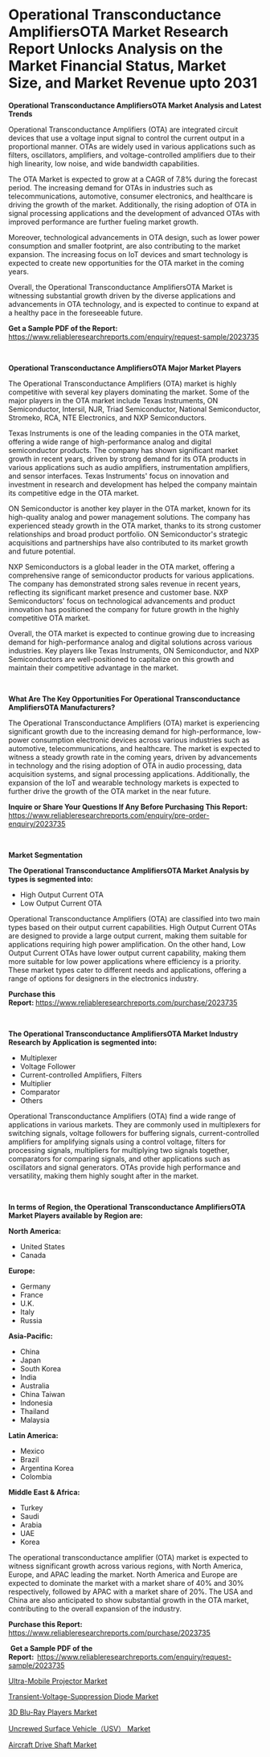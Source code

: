 <p><h1>Operational Transconductance AmplifiersOTA Market Research Report Unlocks Analysis on the Market Financial Status, Market Size, and Market Revenue upto 2031</h1></p><p><strong>Operational Transconductance AmplifiersOTA Market Analysis and Latest Trends</strong></p>
<p><p>Operational Transconductance Amplifiers (OTA) are integrated circuit devices that use a voltage input signal to control the current output in a proportional manner. OTAs are widely used in various applications such as filters, oscillators, amplifiers, and voltage-controlled amplifiers due to their high linearity, low noise, and wide bandwidth capabilities.</p><p>The OTA Market is expected to grow at a CAGR of 7.8% during the forecast period. The increasing demand for OTAs in industries such as telecommunications, automotive, consumer electronics, and healthcare is driving the growth of the market. Additionally, the rising adoption of OTA in signal processing applications and the development of advanced OTAs with improved performance are further fueling market growth.</p><p>Moreover, technological advancements in OTA design, such as lower power consumption and smaller footprint, are also contributing to the market expansion. The increasing focus on IoT devices and smart technology is expected to create new opportunities for the OTA market in the coming years.</p><p>Overall, the Operational Transconductance AmplifiersOTA Market is witnessing substantial growth driven by the diverse applications and advancements in OTA technology, and is expected to continue to expand at a healthy pace in the foreseeable future.</p></p>
<p><strong>Get a Sample PDF of the Report:&nbsp;</strong> <a href="https://www.reliableresearchreports.com/enquiry/request-sample/2023735">https://www.reliableresearchreports.com/enquiry/request-sample/2023735</a></p>
<p>&nbsp;</p>
<p><strong>Operational Transconductance AmplifiersOTA Major Market Players</strong></p>
<p><p>The Operational Transconductance Amplifiers (OTA) market is highly competitive with several key players dominating the market. Some of the major players in the OTA market include Texas Instruments, ON Semiconductor, Intersil, NJR, Triad Semiconductor, National Semiconductor, Stromeko, RCA, NTE Electronics, and NXP Semiconductors.</p><p>Texas Instruments is one of the leading companies in the OTA market, offering a wide range of high-performance analog and digital semiconductor products. The company has shown significant market growth in recent years, driven by strong demand for its OTA products in various applications such as audio amplifiers, instrumentation amplifiers, and sensor interfaces. Texas Instruments' focus on innovation and investment in research and development has helped the company maintain its competitive edge in the OTA market.</p><p>ON Semiconductor is another key player in the OTA market, known for its high-quality analog and power management solutions. The company has experienced steady growth in the OTA market, thanks to its strong customer relationships and broad product portfolio. ON Semiconductor's strategic acquisitions and partnerships have also contributed to its market growth and future potential.</p><p>NXP Semiconductors is a global leader in the OTA market, offering a comprehensive range of semiconductor products for various applications. The company has demonstrated strong sales revenue in recent years, reflecting its significant market presence and customer base. NXP Semiconductors' focus on technological advancements and product innovation has positioned the company for future growth in the highly competitive OTA market.</p><p>Overall, the OTA market is expected to continue growing due to increasing demand for high-performance analog and digital solutions across various industries. Key players like Texas Instruments, ON Semiconductor, and NXP Semiconductors are well-positioned to capitalize on this growth and maintain their competitive advantage in the market.</p></p>
<p>&nbsp;</p>
<p><strong>What Are The Key Opportunities For Operational Transconductance AmplifiersOTA Manufacturers?</strong></p>
<p><p>The Operational Transconductance Amplifiers (OTA) market is experiencing significant growth due to the increasing demand for high-performance, low-power consumption electronic devices across various industries such as automotive, telecommunications, and healthcare. The market is expected to witness a steady growth rate in the coming years, driven by advancements in technology and the rising adoption of OTA in audio processing, data acquisition systems, and signal processing applications. Additionally, the expansion of the IoT and wearable technology markets is expected to further drive the growth of the OTA market in the near future.</p></p>
<p><strong>Inquire or Share Your Questions If Any Before Purchasing This Report:</strong> <a href="https://www.reliableresearchreports.com/enquiry/pre-order-enquiry/2023735">https://www.reliableresearchreports.com/enquiry/pre-order-enquiry/2023735</a></p>
<p>&nbsp;</p>
<p><strong>Market Segmentation</strong></p>
<p><strong>The Operational Transconductance AmplifiersOTA Market Analysis by types is segmented into:</strong></p>
<p><ul><li>High Output Current OTA</li><li>Low Output Current OTA</li></ul></p>
<p><p>Operational Transconductance Amplifiers (OTA) are classified into two main types based on their output current capabilities. High Output Current OTAs are designed to provide a large output current, making them suitable for applications requiring high power amplification. On the other hand, Low Output Current OTAs have lower output current capability, making them more suitable for low power applications where efficiency is a priority. These market types cater to different needs and applications, offering a range of options for designers in the electronics industry.</p></p>
<p><strong>Purchase this Report:&nbsp;</strong><a href="https://www.reliableresearchreports.com/purchase/2023735">https://www.reliableresearchreports.com/purchase/2023735</a></p>
<p>&nbsp;</p>
<p><strong>The Operational Transconductance AmplifiersOTA Market Industry Research by Application is segmented into:</strong></p>
<p><ul><li>Multiplexer</li><li>Voltage Follower</li><li>Current-controlled Amplifiers, Filters</li><li>Multiplier</li><li>Comparator</li><li>Others</li></ul></p>
<p><p>Operational Transconductance Amplifiers (OTA) find a wide range of applications in various markets. They are commonly used in multiplexers for switching signals, voltage followers for buffering signals, current-controlled amplifiers for amplifying signals using a control voltage, filters for processing signals, multipliers for multiplying two signals together, comparators for comparing signals, and other applications such as oscillators and signal generators. OTAs provide high performance and versatility, making them highly sought after in the market.</p></p>
<p>&nbsp;</p>
<p><strong>In terms of Region, the Operational Transconductance AmplifiersOTA Market Players available by Region are:</strong></p>
<p>
    <p> <strong> North America: </strong>
        <ul>
            <li>United States</li>
            <li>Canada</li>
        </ul>
        </p> 
    <p> <strong> Europe: </strong>
        <ul>
            <li>Germany</li>
            <li>France</li>
            <li>U.K.</li>
            <li>Italy</li>
            <li>Russia</li>
        </ul>
        </p> 
    <p> <strong> Asia-Pacific: </strong>
        <ul>
            <li>China</li>
            <li>Japan</li>
            <li>South Korea</li>
            <li>India</li>
            <li>Australia</li>
            <li>China Taiwan</li>
            <li>Indonesia</li>
            <li>Thailand</li>
            <li>Malaysia</li>
        </ul>
        </p> 
    <p> <strong> Latin America: </strong>
        <ul>
            <li>Mexico</li>
            <li>Brazil</li>
            <li>Argentina Korea</li>
            <li>Colombia</li>
        </ul>
        </p> 
    <p> <strong> Middle East & Africa: </strong>
        <ul>
            <li>Turkey</li>
            <li>Saudi</li>
            <li>Arabia</li>
            <li>UAE</li>
            <li>Korea</li>
        </ul>
    </p>
    </p>
<p><p>The operational transconductance amplifier (OTA) market is expected to witness significant growth across various regions, with North America, Europe, and APAC leading the market. North America and Europe are expected to dominate the market with a market share of 40% and 30% respectively, followed by APAC with a market share of 20%. The USA and China are also anticipated to show substantial growth in the OTA market, contributing to the overall expansion of the industry.</p></p>
<p><strong>Purchase this Report: </strong><a href="https://www.reliableresearchreports.com/purchase/2023735">https://www.reliableresearchreports.com/purchase/2023735</a></p>
<p>&nbsp;<strong>Get a Sample PDF of the Report:&nbsp;&nbsp;</strong><a href="https://www.reliableresearchreports.com/enquiry/request-sample/2023735">https://www.reliableresearchreports.com/enquiry/request-sample/2023735</a></p>
<p><strong></strong></p>
<p><p><a href="https://gamy-alyssum-396.notion.site/Ultra-Mobile-Projector-Market-Share-Market-New-Trends-Analysis-Report-By-Type-By-Application-By--e91e9798003a477e8edf4c0de39fd19b">Ultra-Mobile Projector Market</a></p><p><a href="https://boundless-drawbridge-702.notion.site/Transient-Voltage-Suppression-Diode-Market-Offers-Provide-Insightful-Data-for-the-Time-Period-from-2-fe3eb742e56e44e7814156e4b06b21e4">Transient-Voltage-Suppression Diode Market</a></p><p><a href="https://view.publitas.com/reportprime-1/global-3d-blu-ray-players-market-size-and-market-trends-insights-and-projections-from-2024-to-2031/">3D Blu-Ray Players Market</a></p><p><a href="https://natural-crush-b99.notion.site/Uncrewed-Surface-Vehicle-USV-Market-Furnish-Information-about-Market-Size-Market-Share-Market-Dyn-932ca7a16790485688d5781a04d276fb">Uncrewed Surface Vehicle（USV） Market</a></p><p><a href="https://view.publitas.com/reportprime-1/global-aircraft-drive-shaft-market-by-types-applications-and-major-players-with-regional-growth-rate-analysis-and-development-situation-from-2024-to-2031/">Aircraft Drive Shaft Market</a></p></p>
